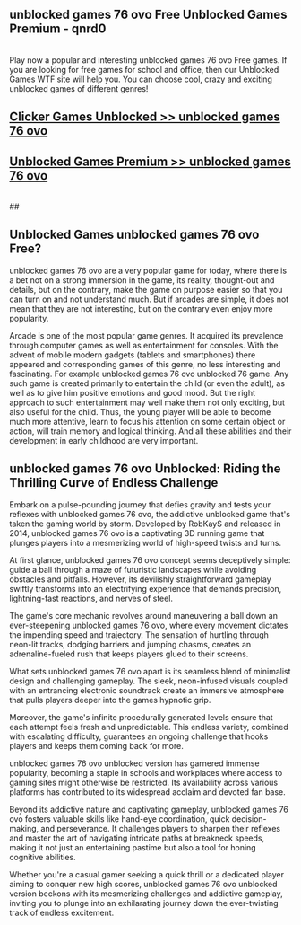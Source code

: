 ## unblocked games 76 ovo Free Unblocked Games Premium - qnrd0 <br>
<br>
Play now a popular and interesting unblocked games 76 ovo Free games. If you are looking for free games for school and office, then our Unblocked Games WTF site will help you. You can choose cool, crazy and exciting unblocked games of different genres!


##  [Clicker Games Unblocked >> unblocked games 76 ovo](http://freeplayer.one?title=unblocked_games_76_ovo&ref=05)

##  [Unblocked Games Premium >> unblocked games 76 ovo](http://freeplayer.one?title=unblocked_games_76_ovo&ref=05)
  <br>
  ##



## Unblocked Games unblocked games 76 ovo Free?

unblocked games 76 ovo are a very popular game for today, where there is a bet not on a strong immersion in the game, its reality, thought-out and details, but on the contrary, make the game on purpose easier so that you can turn on and not understand much. But if arcades are simple, it does not mean that they are not interesting, but on the contrary even enjoy more popularity.

Arcade is one of the most popular game genres. It acquired its prevalence through computer games as well as entertainment for consoles. With the advent of mobile modern gadgets (tablets and smartphones) there appeared and corresponding games of this genre, no less interesting and fascinating. For example unblocked games 76 ovo unblocked 76 game. Any such game is created primarily to entertain the child (or even the adult), as well as to give him positive emotions and good mood. But the right approach to such entertainment may well make them not only exciting, but also useful for the child. Thus, the young player will be able to become much more attentive, learn to focus his attention on some certain object or action, will train memory and logical thinking. And all these abilities and their development in early childhood are very important.

##  unblocked games 76 ovo Unblocked: Riding the Thrilling Curve of Endless Challenge

Embark on a pulse-pounding journey that defies gravity and tests your reflexes with unblocked games 76 ovo, the addictive unblocked game that's taken the gaming world by storm. Developed by RobKayS and released in 2014, unblocked games 76 ovo is a captivating 3D running game that plunges players into a mesmerizing world of high-speed twists and turns.

At first glance, unblocked games 76 ovo concept seems deceptively simple: guide a ball through a maze of futuristic landscapes while avoiding obstacles and pitfalls. However, its devilishly straightforward gameplay swiftly transforms into an electrifying experience that demands precision, lightning-fast reactions, and nerves of steel.

The game's core mechanic revolves around maneuvering a ball down an ever-steepening unblocked games 76 ovo, where every movement dictates the impending speed and trajectory. The sensation of hurtling through neon-lit tracks, dodging barriers and jumping chasms, creates an adrenaline-fueled rush that keeps players glued to their screens.

What sets unblocked games 76 ovo apart is its seamless blend of minimalist design and challenging gameplay. The sleek, neon-infused visuals coupled with an entrancing electronic soundtrack create an immersive atmosphere that pulls players deeper into the games hypnotic grip.

Moreover, the game's infinite procedurally generated levels ensure that each attempt feels fresh and unpredictable. This endless variety, combined with escalating difficulty, guarantees an ongoing challenge that hooks players and keeps them coming back for more.

unblocked games 76 ovo unblocked version has garnered immense popularity, becoming a staple in schools and workplaces where access to gaming sites might otherwise be restricted. Its availability across various platforms has contributed to its widespread acclaim and devoted fan base.

Beyond its addictive nature and captivating gameplay, unblocked games 76 ovo fosters valuable skills like hand-eye coordination, quick decision-making, and perseverance. It challenges players to sharpen their reflexes and master the art of navigating intricate paths at breakneck speeds, making it not just an entertaining pastime but also a tool for honing cognitive abilities.

Whether you're a casual gamer seeking a quick thrill or a dedicated player aiming to conquer new high scores, unblocked games 76 ovo unblocked version beckons with its mesmerizing challenges and addictive gameplay, inviting you to plunge into an exhilarating journey down the ever-twisting track of endless excitement.